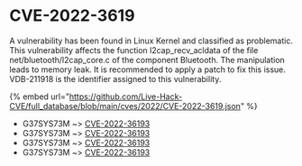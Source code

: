 # CVE-2022-3619

A vulnerability has been found in Linux Kernel and classified as problematic. This vulnerability affects the function l2cap_recv_acldata of the file net/bluetooth/l2cap_core.c of the component Bluetooth. The manipulation leads to memory leak. It is recommended to apply a patch to fix this issue. VDB-211918 is the identifier assigned to this vulnerability.

{% embed url="https://github.com/Live-Hack-CVE/full_database/blob/main/cves/2022/CVE-2022-3619.json" %}


* G37SYS73M ~> [CVE-2022-36193](https://www.alice-snow.ru/2022/database/cve-2022-3619/cve-2022-36193-g37sys73m)
* G37SYS73M ~> [CVE-2022-36193](https://www.alice-snow.ru/2022/database/cve-2022-3619/cve-2022-36193-g37sys73m)
* G37SYS73M ~> [CVE-2022-36193](https://www.alice-snow.ru/2022/database/cve-2022-3619/cve-2022-36193-g37sys73m)
* G37SYS73M ~> [CVE-2022-36193](https://www.alice-snow.ru/2022/database/cve-2022-3619/cve-2022-36193-g37sys73m)